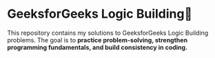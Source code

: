 # GeeksforGeeks Logic Building🚀

This repository contains my solutions to GeeksforGeeks Logic Building problems.
The goal is to **practice problem-solving, strengthen programming fundamentals, and build consistency in coding.**
